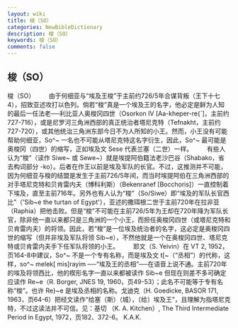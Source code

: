 ```yaml
---
layout: wiki
title: 梭（SO）
categories: NewBibleDictionary
description: 梭（SO）
keywords: 梭（SO）
comments: false
---
```


## 梭（SO）



梭（SO）
　　由于何细亚与“埃及王梭”于主前约726/5年合谋背叛（王下十七4），招致亚述攻打以色列。倘若“梭”真是一个埃及王的名字，他必定是鲜为人知的最后一任法老──利比亚人奥梭冈四世（Osorkon IV [Aa-kheper-re{`]，主前约727-716），或是尼罗河三角洲西部的真正统治者塔尼克特（Tefnakht，主前约727-720），或其他统治三角洲东部今日不为人所知的小王。然而，小王没有可能帮助何细亚，So^~ 一名也不可能从塔尼克特这名字衍生，因此，So^~ 最可能是奥梭冈（四世）的缩写，正如埃及文 Sese 代表兰塞（二世）一样。
　　有些人认为“梭”（读作 Siwe~ 或 Sewe~）就是埃提阿伯籍法老沙巴谷（Shabako，省去构词部分 -ko）。后者在作王以前是埃及军队的长官。不过，这推测并不可能，因为何细亚与梭的结盟是发生于主前726/5年间，而当时埃提阿伯在三角洲西部的对手塔尼克特和贝肯雷内夫（博科利斯）（Bekenranef [Bocchoris]）一直控制着下埃及，直至主前716年。另外也有人认为“梭”（So/Siwe）即“埃及的军队长官西比”（'Sib~e the turtan of Egypt'），亚述的撒珥根二世于主前720年在拉非亚（Raphia）把他击败。但是“梭”不可能在主前726/5年为王却在720年降为军队长官，除非他一直以来都只是三角洲的一个小王，而担任奥梭冈四世（或塔尼克特和贝肯雷内夫）的将领。因此，若“梭”是一位埃及统治者的名字，这必定是奥梭冈四世的缩写（但并非埃及军队将领 Sib~e），不然他就是一个在奥梭冈四世、塔尼克特或贝肯雷内夫手下任军队将领的小王。
　　耶文（S. Yeivin）在 VT
2, 1952，页164-8中建议，So^~ 不是一个专有名称，而是埃及文 t[~（“丞相”）的代称，这样，so^~ melek[ mis]rayim ──“埃及王的丞相”──在语音上说不通。主前720年的埃及将领西比，他的楔形名字一直以来都被读作 Sib~e 但现在则差不多可确定应读作 Re~e（R. Borger, JNES 19, 1960，页49-53）；此名不可能等于专有名称“梭”。也许 Re}~e 是埃及丞相的名称。戈迪克（H. Goedicke, BASOR 171, 1963，页64-6）把经文读作“给塞（斯）（城），〔给〕埃及王”，且理解为指塔尼克特，不过这读法并不可信。见：基切 （K. A. Kitchen）, The Third Intermediate Period in Egypt, 1972，页182、372-6。
K.A.K.




